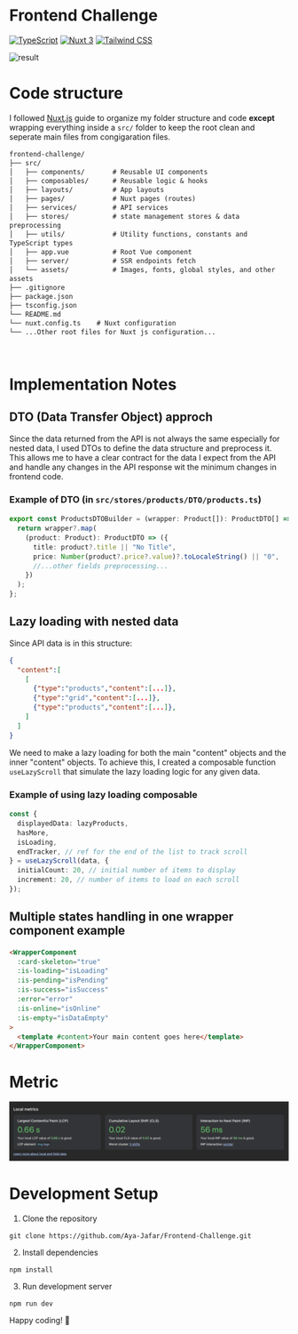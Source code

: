 # Frontend Challenge
[![TypeScript](https://img.shields.io/badge/TypeScript-007ACC?logo=typescript&logoColor=white&style=for-the-badge)](https://www.typescriptlang.org/)
[![Nuxt 3](https://img.shields.io/badge/Nuxt%203-00DC82?logo=nuxt.js&logoColor=white&style=for-the-badge)](https://nuxt.com/)
[![Tailwind CSS](https://img.shields.io/badge/Tailwind%20CSS-06B6D4?logo=tailwindcss&logoColor=white&style=for-the-badge)](https://tailwindcss.com/)

![result](./mockup.png)

# Code structure

I followed [Nuxt.js](https://nuxt.com/docs/guide/directory-structure/nuxt) guide to organize my folder structure and code
**except** wrapping everything inside a `src/` folder to keep the root clean and seperate main files from congigaration files.

```
frontend-challenge/
├── src/
│   ├── components/       # Reusable UI components
│   ├── composables/      # Reusable logic & hooks
│   ├── layouts/          # App layouts
│   ├── pages/            # Nuxt pages (routes)
│   ├── services/         # API services
│   ├── stores/           # state management stores & data preprocessing
│   ├── utils/            # Utility functions, constants and TypeScript types
│   ├── app.vue           # Root Vue component
│   ├── server/           # SSR endpoints fetch
│   └── assets/           # Images, fonts, global styles, and other assets
├── .gitignore
├── package.json
├── tsconfig.json
└── README.md
└── nuxt.config.ts    # Nuxt configuration
└── ...Other root files for Nuxt js configuration...
```
<br/>

# Implementation Notes

## DTO (Data Transfer Object) approch

Since the data returned from the API is not always the same especially for nested data, I used DTOs to define the data structure and preprocess it.
This allows me to have a clear contract for the data I expect from the API and handle any changes in the API response wit the minimum changes in frontend code.

### Example of DTO (in `src/stores/products/DTO/products.ts`)

```typescript
export const ProductsDTOBuilder = (wrapper: Product[]): ProductDTO[] => {
  return wrapper?.map(
    (product: Product): ProductDTO => ({
      title: product?.title || "No Title",
      price: Number(product?.price?.value)?.toLocaleString() || "0",
      //...other fields preprocessing...
    })
  );
};
```

## Lazy loading with nested data

Since API data is in this structure:

```json
{
  "content":[
    [
      {"type":"products","content":[...]},
      {"type":"grid","content":[...]},
      {"type":"products","content":[...]},
    ]
  ]
}
```

We need to make a lazy loading for both the main "content" objects and the inner "content" objects.
To achieve this, I created a composable function `useLazyScroll` that simulate the lazy loading logic for any given data.

### Example of using lazy loading composable

```typescript
const {
  displayedData: lazyProducts,
  hasMore,
  isLoading, 
  endTracker, // ref for the end of the list to track scroll
} = useLazyScroll(data, {
  initialCount: 20, // initial number of items to display
  increment: 20, // number of items to load on each scroll
});
```

## Multiple states handling in one wrapper component example

```html
<WrapperComponent
  :card-skeleton="true"
  :is-loading="isLoading"
  :is-pending="isPending"
  :is-success="isSuccess"
  :error="error"
  :is-online="isOnline"
  :is-empty="isDataEmpty"
>
  <template #content>Your main content goes here</template>
</WrapperComponent>
```

# Metric

![alt](./metric.png)

# Development Setup

1. Clone the repository

```shell
git clone https://github.com/Aya-Jafar/Frontend-Challenge.git
```

2. Install dependencies

```shell
npm install
```

3. Run development server

```shell
npm run dev
```

Happy coding! 🚀
